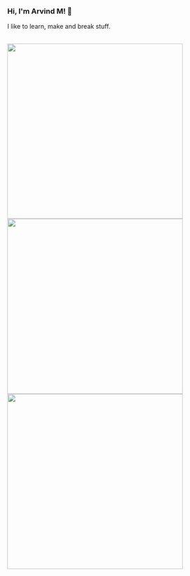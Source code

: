 ### Hi, I'm Arvind M!  :wave:

I like to learn, make and break stuff.
<br />




  <br />
<img src = "https://github-readme-streak-stats.herokuapp.com?user=mhtocs&theme=bear&hide_border=true" width = 400>
<img src = "https://github-readme-stats.vercel.app/api?username=mhtocs&show_icons=true&theme=bear" width = 400>
<img src = "https://github-readme-stats.vercel.app/api/top-langs?username=mhtocs&layout=compact&theme=bear&hide_border=true" width = 400>

